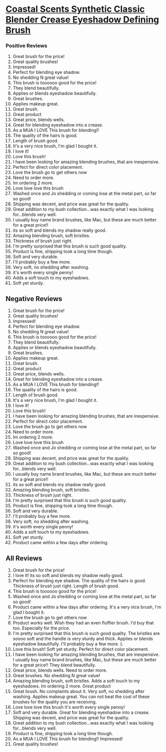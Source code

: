 # [Coastal Scents Synthetic Classic Blender Crease Eyeshadow Defining Brush](https://products.checkmycream.com/products/Coastal-Scents-Synthetic-Classic-Blender-Crease-Eyeshadow-Defining-Brush.html)

### Positive Reviews

<ol>
      <li>Great brush for the price!</li>
      <li>Great quality brushes!</li>
      <li>Impressed!</li>
      <li>Perfect  for blending eye shadow.</li>
      <li>No shedding N great value!</li>
      <li>This brush is toooooo good for the price!</li>
      <li>They blend beautifully.</li>
      <li>Applies or blends eyeshadow beautifully.</li>
      <li>Great brushes.</li>
      <li>Applies makeup great.  </li>
      <li>Great brush.  </li>
      <li>Great product</li>
      <li>Great price, blends wells.</li>
      <li>Great for blending eyeshadow into a crease.</li>
      <li>As a MUA I LOVE This brush for blending!!</li>
      <li>The quality of the hairs is good.</li>
      <li>Length of brush good.</li>
      <li>It&#x27;s a very nice brush, I&#x27;m glad I bought it.</li>
      <li>I love it!</li>
      <li>Love this brush!</li>
      <li>I have been looking for amazing blending brushes, that are inexpensive.</li>
      <li>Perfect for direct color placement.</li>
      <li>Love the brush go to get others now</li>
      <li>Need to order more.</li>
      <li>Im ordering 2 more.</li>
      <li>Love love love this brush</li>
      <li>Washed once and Jo shedding or coming lose at the metal part, so far so good!</li>
      <li>Shipping was decent, and price was great for the quality.</li>
      <li>Great addition to my bush collection...was exactly what I was looking for...blends very well.</li>
      <li>I usually buy name brand brushes, like Mac, but these are much better for a great price!!</li>
      <li>its so soft and blends my shadow really good.</li>
      <li>Amazing blending brush, soft bristles.</li>
      <li>Thickness of brush just right.</li>
      <li>I&#x27;m pretty surprised that this brush is such good quality.</li>
      <li>Product is fine, shipping took a long time though.</li>
      <li>Soft and very durable.</li>
      <li>I&#x27;ll probably buy a few more.</li>
      <li>Very soft, no shedding after washing.  </li>
      <li>it&#x27;s worth every single penny!</li>
      <li>Adds a soft touch to my eyeshadows.</li>
      <li>Soft yet sturdy.</li>
</ol>


<h2>Negative Reviews</h2>
<ol>
<li> Great brush for the price!</li>
<li> Great quality brushes!</li>
<li> Impressed!</li>
<li> Perfect  for blending eye shadow.</li>
<li> No shedding N great value!</li>
<li> This brush is toooooo good for the price!</li>
<li> They blend beautifully.</li>
<li> Applies or blends eyeshadow beautifully.</li>
<li> Great brushes.</li>
<li> Applies makeup great.  </li>
<li> Great brush.  </li>
<li> Great product</li>
<li> Great price, blends wells.</li>
<li> Great for blending eyeshadow into a crease.</li>
<li> As a MUA I LOVE This brush for blending!!</li>
<li> The quality of the hairs is good.</li>
<li> Length of brush good.</li>
<li> It&#x27;s a very nice brush, I&#x27;m glad I bought it.</li>
<li> I love it!</li>
<li> Love this brush!</li>
<li> I have been looking for amazing blending brushes, that are inexpensive.</li>
<li> Perfect for direct color placement.</li>
<li> Love the brush go to get others now</li>
<li> Need to order more.</li>
<li> Im ordering 2 more.</li>
<li> Love love love this brush</li>
<li> Washed once and Jo shedding or coming lose at the metal part, so far so good!</li>
<li> Shipping was decent, and price was great for the quality.</li>
<li> Great addition to my bush collection...was exactly what I was looking for...blends very well.</li>
<li> I usually buy name brand brushes, like Mac, but these are much better for a great price!!</li>
<li> its so soft and blends my shadow really good.</li>
<li> Amazing blending brush, soft bristles.</li>
<li> Thickness of brush just right.</li>
<li> I&#x27;m pretty surprised that this brush is such good quality.</li>
<li> Product is fine, shipping took a long time though.</li>
<li> Soft and very durable.</li>
<li> I&#x27;ll probably buy a few more.</li>
<li> Very soft, no shedding after washing.  </li>
<li> it&#x27;s worth every single penny!</li>
<li> Adds a soft touch to my eyeshadows.</li>
<li> Soft yet sturdy.</li>
<li> Product came within a few days after ordering.</li>
</ol>

<h2>All Reviews</h2>

<ol>
    <li> Great brush for the price!</li>
    <li> I love it! its so soft and blends my shadow really good.</li>
    <li> Perfect  for blending eye shadow. The quality of the hairs is good. Thickness of brush just right. Length of brush good.</li>
    <li> This brush is toooooo good for the price!</li>
    <li> Washed once and Jo shedding or coming lose at the metal part, so far so good!</li>
    <li> Product came within a few days after ordering. It&#x27;s a very nice brush, I&#x27;m glad I bought it.</li>
    <li> Love the brush go to get others now</li>
    <li> Product works well. Wish they had an even fluffier brush. I&#x27;d buy that too. Especially for the price.</li>
    <li> I&#x27;m pretty surprised that this brush is such good quality. The bristles are soooo soft and the handle is very sturdy and thick. Applies or blends eyeshadow beautifully. I&#x27;ll probably buy a few more. (:</li>
    <li> Love this brush! Soft yet sturdy. Perfect for direct color placement.</li>
    <li> I have been looking for amazing blending brushes, that are inexpensive. I usually buy name brand brushes, like Mac, but these are much better for a great price!! They blend beautifully.</li>
    <li> Great price, blends wells. Need to order more.</li>
    <li> Great brushes. No shedding N great value!</li>
    <li> Amazing blending brush, soft bristles. Adds a soft touch to my eyeshadows. Im ordering 2 more. Great product</li>
    <li> Great brush.  No complaints about it.  Very soft, no shedding after washing.  Applies makeup great.  You can not beat the cost of these brushes for the quality you are receiving.</li>
    <li> Love love love this brush it&#x27;s worth every single penny!</li>
    <li> Soft and very durable. Great for blending eyeshadow into a crease. Shipping was decent, and price was great for the quality.</li>
    <li> Great addition to my bush collection...was exactly what I was looking for...blends very well.</li>
    <li> Product is fine, shipping took a long time though.</li>
    <li> As a MUA I LOVE This brush for blending!! Impressed!</li>
    <li> Great quality brushes!</li>
</ol>




